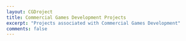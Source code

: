 ```yaml
---
layout: CGDroject
title: Commercial Games Development Projects
excerpt: "Projects associated with Commercial Games Development"
comments: false
---
```

